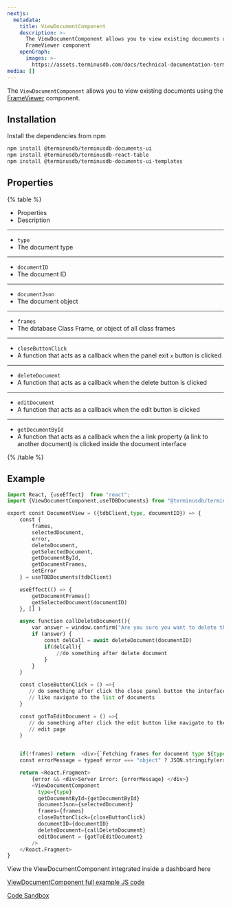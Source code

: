 ```yaml
---
nextjs:
  metadata:
    title: ViewDocumentComponent
    description: >-
      The ViewDocumentComponent allows you to view existing documents using the
      FrameViewer component
    openGraph:
      images: >-
        https://assets.terminusdb.com/docs/technical-documentation-terminuscms-og.png
media: []
---
```


The `ViewDocumentComponent` allows you to view existing documents using the [FrameViewer](/docs/document-ui-sdk/) component.

## Installation

Install the dependencies from npm

```bash
npm install @terminusdb/terminusdb-documents-ui
npm install @terminusdb/terminusdb-react-table
npm install @terminusdb/terminusdb-documents-ui-templates
```

## Properties

{% table %}

- Properties
- Description

---

- `type`
- The document type

---

- `documentID`
- The document ID

---

- `documentJson`
- The document object

---

- `frames`
- The database Class Frame, or object of all class frames

---

- `closeButtonClick`
- A function that acts as a callback when the panel exit `x` button is clicked

---

- `deleteDocument`
- A function that acts as a callback when the delete button is clicked

---

- `editDocument`
- A function that acts as a callback when the edit button is clicked

---

- `getDocumentById`
- A function that acts as a callback when the a link property (a link to another document) is clicked inside the document interface

{% /table %}

## Example

```python
import React, {useEffect}  from "react";
import {ViewDocumentComponent,useTDBDocuments} from "@terminusdb/terminusdb-documents-ui-template"

export const DocumentView = ({tdbClient,type, documentID}) => {      
    const {
        frames,
        selectedDocument,
        error,
        deleteDocument,
        getSelectedDocument,
        getDocumentById,
        getDocumentFrames,
        setError
    } = useTDBDocuments(tdbClient)

    useEffect(() => {
        getDocumentFrames()
        getSelectedDocument(documentID)
    }, [] )

    async function callDeleteDocument(){
        var answer = window.confirm("Are you sure you want to delete this document");
        if (answer) {
            const delCall = await deleteDocument(documentID)
            if(delCall){
                //do something after delete document
            }
        } 
    }

    const closeButtonClick = () =>{
       // do something after click the close panel button the interface
       // like navigate to the list of documents
    }

    const gotToEditDocument = () =>{
       // do something after click the edit button like navigate to the 
       // edit page
    }


    if(!frames) return  <div>{`Fetching frames for document type ${type} ...`}</div>
    const errorMessage = typeof error === "object" ? JSON.stringify(error,null,4) : error

    return <React.Fragment>
        {error && <div>Server Error: {errorMessage} </div>}
        <ViewDocumentComponent 
          type={type}
          getDocumentById={getDocumentById}
          documentJson={selectedDocument}
          frames={frames}
          closeButtonClick={closeButtonClick}
          documentID={documentID}
          deleteDocument={callDeleteDocument}
          editDocument = {gotToEditDocument}
        />
    </React.Fragment>
}
```

View the ViewDocumentComponent integrated inside a dashboard here

[ViewDocumentComponent full example JS code](https://github.com/terminusdb/dashboard-examples-sandbox/blob/main/terminusdb-documents-ui-template-example/dashboard-demo/src/pages/DocumentView.js)

[Code Sandbox](https://codesandbox.io/s/github/terminusdb/dashboard-examples-sandbox/tree/main/terminusdb-documents-ui-template-example/dashboard-demo)
